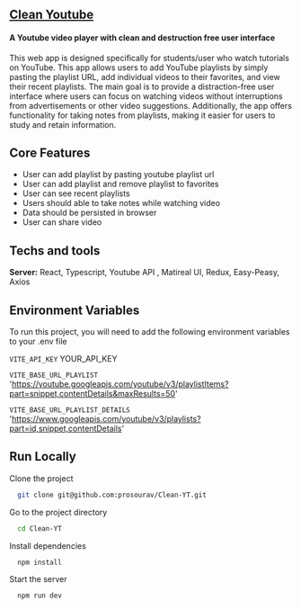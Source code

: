 ## [Clean Youtube](https://docs.google.com/document/d/18AT1bYKV4vqTHqlSohoJes6R4qKMfod0mXwXgt54YuQ/edit?usp=sharing)
#### A Youtube video player with clean and destruction free user interface

This web app is designed specifically for students/user who watch tutorials on YouTube. This app allows users to add YouTube playlists by simply pasting the playlist URL, add individual videos to their favorites, and view their recent playlists. The main goal is to provide a distraction-free user interface where users can focus on watching videos without interruptions from advertisements or other video suggestions. Additionally, the app offers functionality for taking notes from playlists, making it easier for users to study and retain information.


## Core Features

 - User can add playlist by pasting youtube playlist url
 - User can add playlist and remove playlist to favorites
 - User can see recent playlists
 - Users should able to take notes while watching video
 - Data should be persisted in browser
 - User can share video



## Techs and tools

**Server:** React, Typescript, Youtube API , Matireal UI, Redux, Easy-Peasy, Axios

## Environment Variables

To run this project, you will need to add the following environment variables to your .env file


`VITE_API_KEY` YOUR_API_KEY

`VITE_BASE_URL_PLAYLIST` 'https://youtube.googleapis.com/youtube/v3/playlistItems?part=snippet,contentDetails&maxResults=50'

`VITE_BASE_URL_PLAYLIST_DETAILS ` 'https://www.googleapis.com/youtube/v3/playlists?part=id,snippet,contentDetails'

## Run Locally

Clone the project

```bash
  git clone git@github.com:prosourav/Clean-YT.git
```

Go to the project directory

```bash
  cd Clean-YT
```

Install dependencies

```bash
  npm install
```

Start the server

```bash
  npm run dev
```


